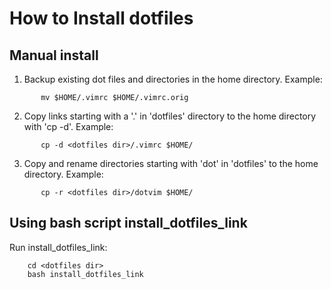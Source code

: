 # How to Install dotfiles

## Manual install
  1. Backup existing dot files and directories in the home directory. Example:
```
       mv $HOME/.vimrc $HOME/.vimrc.orig
```

  2. Copy links starting with a '.' in 'dotfiles' directory to the home
     directory with 'cp -d'. Example:
```
       cp -d <dotfiles dir>/.vimrc $HOME/
```

  3. Copy and rename directories starting with 'dot' in 'dotfiles' to the home
     directory. Example:
```
       cp -r <dotfiles dir>/dotvim $HOME/
```

## Using bash script install_dotfiles_link

Run install_dotfiles_link:
```
    cd <dotfiles dir>
    bash install_dotfiles_link
```
